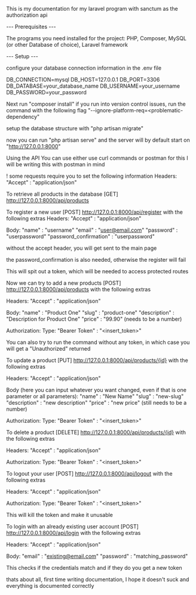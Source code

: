 This is my documentation for my laravel program with sanctum as the authorization api

--- Prerequisites ---

The programs you need installed for the project:
PHP,
Composer,
MySQL (or other Database of choice),
Laravel framework


--- Setup ---

configure your database connection information in the .env
file

DB_CONNECTION=mysql
DB_HOST=127.0.0.1
DB_PORT=3306
DB_DATABASE=your_database_name
DB_USERNAME=your_username
DB_PASSWORD=your_password

Next run "composer install"
if you run into version control issues, run the command
with the following flag 
"--ignore-platform-req=<problematic-dependency"


setup the database structure with "php artisan migrate"

now you can run "php artisan serve" and the server will
by default start on "http://127.0.0.1:8000"


Using the API
You can use either use curl commands or postman for this
I will be writing this with postman in mind

! some requests require you to set the following information
Headers: "Accept" : "application/json"

To retrieve all products in the database
[GET] http://127.0.0.1:8000/api/products


To register a new user
[POST] http://127.0.0.1:8000/api/register
with the following extras
Headers: "Accept" : "application/json"

Body:
"name" : "username"
"email" : "user@email.com"
"password" : "userpassword"
"password_confirmation" : "userpassword"

without the accept header, you will get sent to the main 
page

the password_confirmation is also needed, otherwise the 
register will fail

This will spit out a token, which will be needed to access 
protected routes


Now we can try to add a new products
[POST] http://127.0.0.1:8000/api/products
with the following extras

Headers: "Accept" : "application/json"

Body: 
"name" : "Product One"
"slug" : "product-one"
"description" : "Description for Product One"
"price" : "99.90" (needs to be a number)

Authorization: 
Type: "Bearer Token" : "<insert_token>"

You can also try to run the command without any token,
in which case you will get a "Unauthorized" returned


To update a product
[PUT] http://127.0.0.1:8000/api/products/{id}
with the following extras

Headers: "Accept" : "application/json"

Body (here you can input whatever you want changed, even if
that is one parameter or all parameters):
"name" : "New Name"
"slug" : "new-slug"
"description" : "new description"
"price" : "new price" (still needs to be a number)

Authorization:
Type: "Bearer Token" : "<insert_token>"


To delete a product
[DELETE] http://127.0.0.1:8000/api/products/{id}
with the following extras

Headers: "Accept" : "application/json"

Authorization:
Type: "Bearer Token" : "<insert_token>"


To logout your user
[POST] http://127.0.0.1:8000/api/logout
with the following extras

Headers: "Accept" : "application/json"

Authorization:
Type: "Bearer Token" : "<insert_token>"

This will kill the token and make it unusable


To login with an already existing user account
[POST] http://127.0.0.1:8000/api/login
with the following extras

Headers: "Accept" : "application/json"

Body:
"email" : "existing@email.com"
"password" : "matching_password"

This checks if the credentials match and if they do you 
get a new token 




thats about all, first time writing documentation, I hope
it doesn't suck and everything is documented correctly




